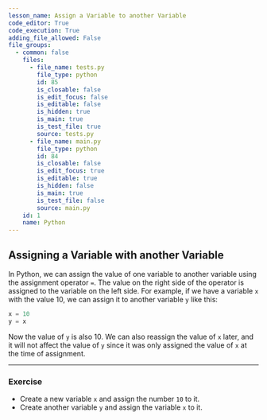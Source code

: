 ```yaml
---
lesson_name: Assign a Variable to another Variable
code_editor: True
code_execution: True
adding_file_allowed: False
file_groups:
  - common: false
    files:
      - file_name: tests.py
        file_type: python
        id: 85
        is_closable: false
        is_edit_focus: false
        is_editable: false
        is_hidden: true
        is_main: true
        is_test_file: true
        source: tests.py
      - file_name: main.py
        file_type: python
        id: 84
        is_closable: false
        is_edit_focus: true
        is_editable: true
        is_hidden: false
        is_main: true
        is_test_file: false
        source: main.py
    id: 1
    name: Python
---
```


## Assigning a Variable with another Variable

In Python, we can assign the value of one variable to another variable using the assignment operator `=`. The value on the right side of the operator is assigned to the variable on the left side. For example, if we have a variable `x` with the value 10, we can assign it to another variable `y` like this:

```python
x = 10
y = x
```

Now the value of `y` is also 10. We can also reassign the value of `x` later, and it will not affect the value of `y` since it was only assigned the value of `x` at the time of assignment.

---

### Exercise

<ul>
<li id="test-1">Create a new variable <code>x</code> and assign the number <code>10</code> to it.</li>
<li id="test-2">Create another variable <code>y</code> and assign the variable <code>x</code> to it.</li>
</ul>
